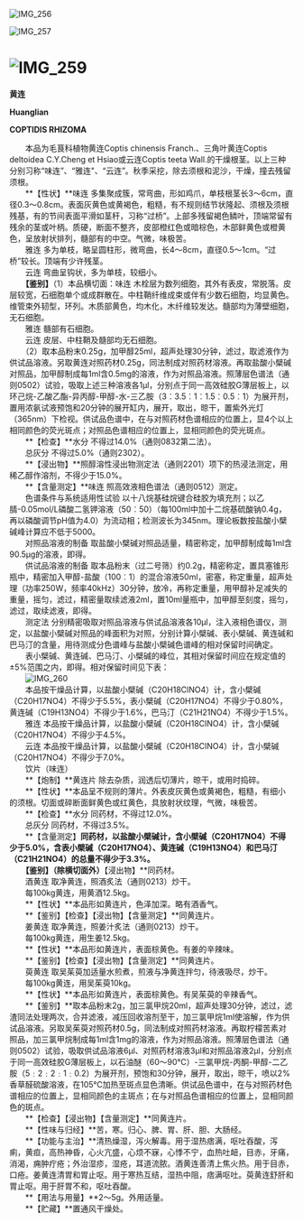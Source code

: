   
![IMG_256](/medicine-image/huang-lian/1.png)

![IMG_257](/medicine-image/huang-lian/2.png)

# ![IMG_259](/medicine-image/huang-lian/3.png)

**黄连**

**Huanglian**

**COPTIDIS RHIZOMA**

　　本品为毛茛科植物黄连Coptis chinensis Franch.、三角叶黄连Coptis deltoidea C.Y.Cheng et Hsiao或云连Coptis teeta Wall.的干燥根茎。以上三种分别习称“味连”、“雅连"、“云连”。秋季采挖，除去须根和泥沙，干燥，撞去残留须根。  
　　**【性状】**味连 多集聚成簇，常弯曲，形如鸡爪，单枝根茎长3～6cm，直径0.3～0.8cm。表面灰黄色或黄褐色，粗糙，有不规则结节状隆起、须根及须根残基，有的节间表面平滑如茎秆，习称“过桥”。上部多残留褐色鳞叶，顶端常留有残余的茎或叶柄。质硬，断面不整齐，皮部橙红色或暗棕色，木部鲜黄色或橙黄色，呈放射状排列，髓部有的中空。气微，味极苦。  
　　雅连 多为单枝，略呈圆柱形，微弯曲，长4～8cm，直径0.5～1cm。“过桥”较长。顶端有少许残茎。  
　　云连 弯曲呈钩状，多为单枝，较细小。  
　　**【鉴别】**（1）本品横切面：味连 木栓层为数列细胞，其外有表皮，常脱落。皮层较宽，石细胞单个或成群散在。中柱鞘纤维成束或伴有少数石细胞，均显黄色。维管束外韧型，环列。木质部黄色，均木化，木纤维较发达。髓部均为薄壁细胞，无石细胞。  
　　雅连 髓部有石细胞。  
　　云连 皮层、中柱鞘及髓部均无石细胞。  
　　（2）取本品粉末0.25g，加甲醇25ml，超声处理30分钟，滤过，取滤液作为供试品溶液。另取黄连对照药材0.25g，同法制成对照药材溶液。再取盐酸小檗碱对照品，加甲醇制成每1ml含0.5mg的溶液，作为对照品溶液。照薄层色谱法（通则0502）试验，吸取上述三种溶液各1μl，分别点于同一高效硅胶G薄层板上，以环己烷-乙酸乙酯-异丙醇-甲醇-水-三乙胺（3︰3.5︰1︰1.5︰0.5︰1）为展开剂，置用浓氨试液预饱和20分钟的展开缸内，展开，取出，晾干，置紫外光灯（365nm）下检视。供试品色谱中，在与对照药材色谱相应的位置上，显4个以上相同颜色的荧光斑点；对照品色谱相应的位置上，显相同颜色的荧光斑点。  
　　**【检查】**水分 不得过14.0\%（通则0832第二法）。  
　　总灰分 不得过5.0\%（通则2302）。  
　　**【浸出物】**照醇溶性浸出物测定法（通则2201）项下的热浸法测定，用稀乙醇作溶剂，不得少于15.0\%。  
　　**【含量测定】**味连 照高效液相色谱法（通则0512）测定。  
　　色谱条件与系统适用性试验 以十八烷基硅烷键合硅胶为填充剂；以乙腈-0.05mol/L磷酸二氢钾溶液（50︰50）（每100ml中加十二烷基硫酸钠0.4g，再以磷酸调节pH值为4.0）为流动相；检测波长为345nm。理论板数按盐酸小檗碱峰计算应不低于5000。  
　　对照品溶液的制备 取盐酸小檗碱对照品适量，精密称定，加甲醇制成每1ml含90.5μg的溶液，即得。  
　　供试品溶液的制备 取本品粉末（过二号筛）约0.2g，精密称定，置具塞锥形瓶中，精密加入甲醇-盐酸（100︰1）的混合溶液50ml，密塞，称定重量，超声处理（功率250W，频率40kHz）30分钟，放冷，再称定重量，用甲醇补足减失的重量，摇匀，滤过，精密量取续滤液2ml，置10ml量瓶中，加甲醇至刻度，摇匀，滤过，取续滤液，即得。  
　　测定法 分别精密吸取对照品溶液与供试品溶液各10μl，注入液相色谱仪，测定，以盐酸小檗碱对照品的峰面积为对照，分别计算小檗碱、表小檗碱、黄连碱和巴马汀的含量，用待测成分色谱峰与盐酸小檗碱色谱峰的相对保留时间确定。  
　　表小檗碱、黄连碱、巴马汀、小檗碱的峰位，其相对保留时间应在规定值的±5\%范围之内，即得。相对保留时间见下表：  
　　![IMG_260](/medicine-image/huang-lian/4.png)  
　　本品按干燥品计算，以盐酸小檗碱（C20H18ClNO4）计，含小檗碱（C20H17NO4）不得少于5.5\%，表小檗碱（C20H17NO4）不得少于0.80\%，黄连碱（C19H13NO4）不得少于1.6\%，巴马汀（C21H21NO4）不得少于1.5\%。  
　　雅连 本品按干燥品计算，以盐酸小檗碱（C20H18ClNO4）计，含小檗碱（C20H17NO4）不得少于4.5\%。  
　　云连 本品按干燥品计算，以盐酸小檗碱（C20H18ClNO4）计，含小檗碱（C20H17NO4）不得少于7.0\%。  
　　饮片（味连）  
　　**【炮制】**黄连片 除去杂质，润透后切薄片，晾干，或用时捣碎。  
　　**【性状】**本品呈不规则的薄片。外表皮灰黄色或黄褐色，粗糙，有细小的须根。切面或碎断面鲜黄色或红黄色，具放射状纹理，气微，味极苦。  
　　**【检查】**水分 同药材，不得过12.0\%。  
　　总灰分 同药材，不得过3.5\%。  
　　**【含量测定】**同药材，以盐酸小檗碱计，含小檗碱（C20H17NO4）不得少于5.0\%，含表小檗碱（C20H17NO4）、黄连碱（C19H13NO4）和巴马汀（C21H21NO4）的总量不得少于3.3\%。  
　　**【鉴别】**（除横切面外）**【浸出物】**同药材。  
　　酒黄连 取净黄连，照酒炙法（通则0213）炒干。  
　　每100kg黄连，用黄酒12.5kg。  
　　**【性状】**本品形如黄连片，色泽加深。略有酒香气。  
　　**【鉴别】【检查】【浸出物】【含量测定】**同黄连片。  
　　姜黄连 取净黄连，照姜汁炙法（通则0213）炒干。  
　　每100kg黄连，用生姜12.5kg。  
　　**【性状】**本品形如黄连片，表面棕黄色。有姜的辛辣味。  
　　**【鉴别】【检查】【浸出物】【含量测定】**同黄连片。  
　　萸黄连 取吴茱萸加适量水煎煮，煎液与净黄连拌匀，待液吸尽，炒干。  
　　每100kg黄连，用吴茱萸10kg。  
　　**【性状】**本品形如黄连片，表面棕黄色。有吴茱萸的辛辣香气。  
　　**【鉴别】**取本品粉末2g，加三氯甲烷20ml，超声处理30分钟，滤过，滤渣同法处理两次，合并滤液，减压回收溶剂至干，加三氯甲烷1ml使溶解，作为供试品溶液。另取吴茱萸对照药材0.5g，同法制成对照药材溶液。再取柠檬苦素对照品，加三氯甲烷制成每1ml含1mg的溶液，作为对照品溶液。照薄层色谱法（通则0502）试验，吸取供试品溶液6μl、对照药材溶液3μl和对照品溶液2μl，分别点于同一高效硅胶G薄层板上，以石油醚（60～90℃）-三氯甲烷-丙酮-甲醇-二乙胺（5﹕2﹕2﹕1﹕0.2）为展开剂，预饱和30分钟，展开，取出，晾干，喷以2\%香草醛硫酸溶液，在105℃加热至斑点显色清晰。供试品色谱中，在与对照药材色谱相应的位置上，显相同颜色的主斑点；在与对照品色谱相应的位置上，显相同颜色的斑点。  
　　**【检查】【浸出物】【含量测定】**同黄连片。  
　　**【性味与归经】**苦，寒。归心、脾、胃、肝、胆、大肠经。  
　　**【功能与主治】**清热燥湿，泻火解毒。用于湿热痞满，呕吐吞酸，泻痢，黄疸，高热神昏，心火亢盛，心烦不寐，心悸不宁，血热吐衄，目赤，牙痛，消渴，痈肿疔疮；外治湿疹，湿疮，耳道流脓。酒黄连善清上焦火热。用于目赤，口疮。姜黄连清胃和胃止呕。用于寒热互结，湿热中阻，痞满呕吐。萸黄连舒肝和胃止呕。用于肝胃不和，呕吐吞酸。  
　　**【用法与用量】**2～5g。外用适量。  
　　**【贮藏】**置通风干燥处。